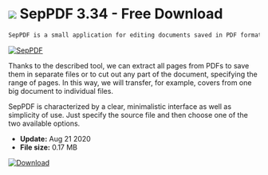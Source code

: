 # ![](https://cdn.softexe.net/static/icon/1/seppdf-8297.gif) SepPDF 3.34 - Free Download

```sh
SepPDF is a small application for editing documents saved in PDF format.
```
[![SepPDF](https://gallery.dpcdn.pl/imgc/Tools/76989/g_-_420x350_1.5_-_x20170730223634_0.jpg)](https://softexe.net/win/system/pdf/seppdf:hbag.html)

Thanks to the described tool, we can extract all pages from PDFs to save them in separate files or to cut out any part of the document, specifying the range of pages. In this way, we will transfer, for example, covers from one big document to individual files.
 
 SepPDF is characterized by a clear, minimalistic interface as well as simplicity of use. Just specify the source file and then choose one of the two available options.


- **Update:** Aug 21 2020
- **File size:** 0.17 MB

[![Download](https://cdn.softexe.net/static/img/download.png)](https://softexe.net/win/system/pdf/seppdf:hbag.html)

